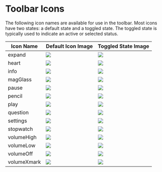 # Toolbar Icons

The following icon names are available for use in the toolbar. Most icons have two states: a default state and a toggled state. The toggled state is typically used to indicate an active or selected status.

| Icon Name    | Default Icon Image                                                                 | Toggled State Image                                                      |
|--------------|------------------------------------------------------------------------------------|-------------------------------------------------------------------------|
| expand       | ![](/public/html5-version-5/toolbar-icons/expand-fill.svg)                         | ![](/public/html5-version-5/toolbar-icons/expand-line.svg)              |
| heart        | ![](/public/html5-version-5/toolbar-icons/heart-fill.svg)                          | ![](/public/html5-version-5/toolbar-icons/heart-line.svg)               |
| info         | ![](/public/html5-version-5/toolbar-icons/info-fill.svg)                           | ![](/public/html5-version-5/toolbar-icons/info-line.svg)                |
| magGlass     | ![](/public/html5-version-5/toolbar-icons/magGlass-fill.svg)                       | ![](/public/html5-version-5/toolbar-icons/magGlass-line.svg)            |
| pause        | ![](/public/html5-version-5/toolbar-icons/pause-fill.svg)                          | ![](/public/html5-version-5/toolbar-icons/pause-line.svg)               |
| pencil       | ![](/public/html5-version-5/toolbar-icons/pencil-fill.svg)                         | ![](/public/html5-version-5/toolbar-icons/pencil-line.svg)              |
| play         | ![](/public/html5-version-5/toolbar-icons/play-fill.svg)                           | ![](/public/html5-version-5/toolbar-icons/play-line.svg)                |
| question     | ![](/public/html5-version-5/toolbar-icons/question-fill.svg)                       | ![](/public/html5-version-5/toolbar-icons/question-line.svg)            |
| settings     | ![](/public/html5-version-5/toolbar-icons/settings-fill.svg)                       | ![](/public/html5-version-5/toolbar-icons/settings-line.svg)            |
| stopwatch    | ![](/public/html5-version-5/toolbar-icons/stopwatch-fill.svg)                      | ![](/public/html5-version-5/toolbar-icons/stopwatch-line.svg)           |
| volumeHigh   | ![](/public/html5-version-5/toolbar-icons/volumeHigh-fill.svg)                     | ![](/public/html5-version-5/toolbar-icons/volumeHigh-line.svg)          |
| volumeLow    | ![](/public/html5-version-5/toolbar-icons/volumeLow-fill.svg)                      | ![](/public/html5-version-5/toolbar-icons/volumeLow-line.svg)           |
| volumeOff    | ![](/public/html5-version-5/toolbar-icons/volumeOff-fill.svg)                      | ![](/public/html5-version-5/toolbar-icons/volumeOff-line.svg)           |
| volumeXmark  | ![](/public/html5-version-5/toolbar-icons/volumeXmark-fill.svg)                    | ![](/public/html5-version-5/toolbar-icons/volumeXmark-line.svg)         |
